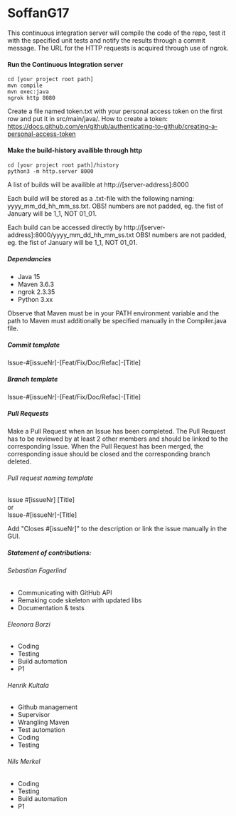 # SoffanG17
This continuous integration server will compile the code of the repo, 
test it with the specified unit tests and notify the results through
a commit message. The URL for the HTTP requests is acquired through use of ngrok.

#### Run the Continuous Integration server
```
cd [your project root path]
mvn compile
mvn exec:java
ngrok http 8080
```
Create a file named token.txt with your personal access token on the first row and put it in src/main/java/.
How to create a token:
https://docs.github.com/en/github/authenticating-to-github/creating-a-personal-access-token

#### Make the build-history availible through http
```
cd [your project root path]/history
python3 -m http.server 8000
```
A list of  builds will be availible at http://[server-address]:8000

Each build will be stored as a .txt-file with the following naming: yyyy_mm_dd_hh_mm_ss.txt. 
OBS! numbers are not padded, eg. the fist of January will be 1_1, NOT 01_01.

Each build can be accessed directly by http://[server-address]:8000/yyyy_mm_dd_hh_mm_ss.txt
OBS! numbers are not padded, eg. the fist of January will be 1_1, NOT 01_01.

##### Dependancies
- Java 15
- Maven 3.6.3
- ngrok 2.3.35
- Python 3.xx

Observe that Maven must be in your PATH environment variable and the path to Maven must additionally be specified manually in the Compiler.java file.

##### Commit template
Issue-#[issueNr]-[Feat/Fix/Doc/Refac]-[Title]

##### Branch template
Issue-#[issueNr]-[Feat/Fix/Doc/Refac]-[Title]

##### Pull Requests
Make a Pull Request when an Issue has been completed. The Pull Request has to be reviewed by at least 2 other members and should be linked to the corresponding Issue. When the Pull Request has been merged, the corresponding issue should be closed and the corresponding branch deleted.

###### Pull request naming template
Issue #[issueNr] [Title]  
or  
Issue-#[issueNr]-[Title]

Add "Closes #[issueNr]" to the description or link the issue manually in the GUI.

##### Statement of contributions:

###### Sebastian Fagerlind
- Communicating with GitHub API
- Remaking code skeleton with updated libs
- Documentation & tests

###### Eleonora Borzi
- Coding
- Testing
- Build automation
- P1

###### Henrik Kultala
- Github management
- Supervisor
- Wrangling Maven
- Test automation
- Coding
- Testing

###### Nils Merkel
- Coding
- Testing
- Build automation
- P1
